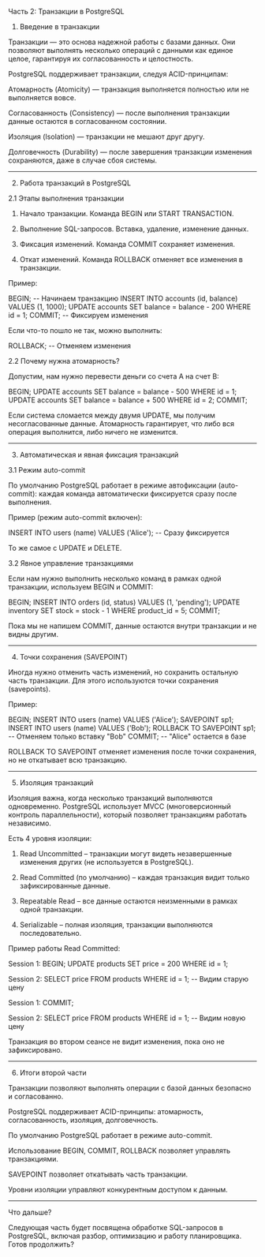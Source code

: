 Часть 2: Транзакции в PostgreSQL

1. Введение в транзакции

Транзакции — это основа надежной работы с базами данных. Они позволяют выполнять несколько операций с данными как единое целое, гарантируя их согласованность и целостность.

PostgreSQL поддерживает транзакции, следуя ACID-принципам:

Атомарность (Atomicity) — транзакция выполняется полностью или не выполняется вовсе.

Согласованность (Consistency) — после выполнения транзакции данные остаются в согласованном состоянии.

Изоляция (Isolation) — транзакции не мешают друг другу.

Долговечность (Durability) — после завершения транзакции изменения сохраняются, даже в случае сбоя системы.



---

2. Работа транзакций в PostgreSQL

2.1 Этапы выполнения транзакции

1. Начало транзакции. Команда BEGIN или START TRANSACTION.


2. Выполнение SQL-запросов. Вставка, удаление, изменение данных.


3. Фиксация изменений. Команда COMMIT сохраняет изменения.


4. Откат изменений. Команда ROLLBACK отменяет все изменения в транзакции.



Пример:

BEGIN;  -- Начинаем транзакцию
INSERT INTO accounts (id, balance) VALUES (1, 1000);
UPDATE accounts SET balance = balance - 200 WHERE id = 1;
COMMIT;  -- Фиксируем изменения

Если что-то пошло не так, можно выполнить:

ROLLBACK;  -- Отменяем изменения

2.2 Почему нужна атомарность?

Допустим, нам нужно перевести деньги со счета A на счет B:

BEGIN;
UPDATE accounts SET balance = balance - 500 WHERE id = 1;
UPDATE accounts SET balance = balance + 500 WHERE id = 2;
COMMIT;

Если система сломается между двумя UPDATE, мы получим несогласованные данные. Атомарность гарантирует, что либо вся операция выполнится, либо ничего не изменится.


---

3. Автоматическая и явная фиксация транзакций

3.1 Режим auto-commit

По умолчанию PostgreSQL работает в режиме автофиксации (auto-commit): каждая команда автоматически фиксируется сразу после выполнения.

Пример (режим auto-commit включен):

INSERT INTO users (name) VALUES ('Alice');  -- Сразу фиксируется

То же самое с UPDATE и DELETE.

3.2 Явное управление транзакциями

Если нам нужно выполнить несколько команд в рамках одной транзакции, используем BEGIN и COMMIT:

BEGIN;
INSERT INTO orders (id, status) VALUES (1, 'pending');
UPDATE inventory SET stock = stock - 1 WHERE product_id = 5;
COMMIT;

Пока мы не напишем COMMIT, данные остаются внутри транзакции и не видны другим.


---

4. Точки сохранения (SAVEPOINT)

Иногда нужно отменить часть изменений, но сохранить остальную часть транзакции. Для этого используются точки сохранения (savepoints).

Пример:

BEGIN;
INSERT INTO users (name) VALUES ('Alice');
SAVEPOINT sp1;
INSERT INTO users (name) VALUES ('Bob');
ROLLBACK TO SAVEPOINT sp1;  -- Отменяем только вставку "Bob"
COMMIT;  -- "Alice" остается в базе

ROLLBACK TO SAVEPOINT отменяет изменения после точки сохранения, но не откатывает всю транзакцию.


---

5. Изоляция транзакций

Изоляция важна, когда несколько транзакций выполняются одновременно. PostgreSQL использует MVCC (многоверсионный контроль параллельности), который позволяет транзакциям работать независимо.

Есть 4 уровня изоляции:

1. Read Uncommitted – транзакции могут видеть незавершенные изменения других (не используется в PostgreSQL).


2. Read Committed (по умолчанию) – каждая транзакция видит только зафиксированные данные.


3. Repeatable Read – все данные остаются неизменными в рамках одной транзакции.


4. Serializable – полная изоляция, транзакции выполняются последовательно.



Пример работы Read Committed:

Session 1:
BEGIN;
UPDATE products SET price = 200 WHERE id = 1;

Session 2:
SELECT price FROM products WHERE id = 1;  -- Видим старую цену

Session 1:
COMMIT;

Session 2:
SELECT price FROM products WHERE id = 1;  -- Видим новую цену

Транзакция во втором сеансе не видит изменения, пока оно не зафиксировано.


---

6. Итоги второй части

Транзакции позволяют выполнять операции с базой данных безопасно и согласованно.

PostgreSQL поддерживает ACID-принципы: атомарность, согласованность, изоляция, долговечность.

По умолчанию PostgreSQL работает в режиме auto-commit.

Использование BEGIN, COMMIT, ROLLBACK позволяет управлять транзакциями.

SAVEPOINT позволяет откатывать часть транзакции.

Уровни изоляции управляют конкурентным доступом к данным.



---

Что дальше?

Следующая часть будет посвящена обработке SQL-запросов в PostgreSQL, включая разбор, оптимизацию и работу планировщика. Готов продолжить?

